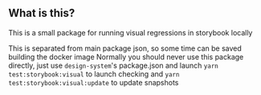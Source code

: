 ## What is this?

This is a small package for running visual regressions in storybook locally

This is separated from main package json, so some time can be saved building the docker image
Normally you should never use this package directly, just use `design-system`'s package.json and launch
`yarn test:storybook:visual` to launch checking and `yarn test:storybook:visual:update` to update
snapshots  


